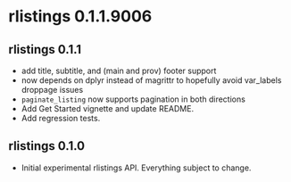 # rlistings 0.1.1.9006

## rlistings 0.1.1
 * add title, subtitle, and (main and prov) footer support
 * now depends on dplyr instead of magrittr to hopefully avoid var_labels droppage issues
 * `paginate_listing` now supports pagination in both directions
 * Add Get Started vignette and update README.
 * Add regression tests.

## rlistings 0.1.0
 * Initial experimental rlistings API. Everything subject to change.
